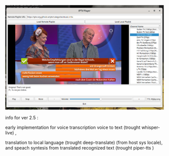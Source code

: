 <img width="964" alt="diseqc" src="https://github.com/stpf99/qtpy-IPTVPlayer/blob/cae582eda2ca58e015695c25e307a4949e3a11d4/ver2.5.png">


info for ver 2.5 :

early implementation for voice transcription voice to text (trought whisper-live) , 

translation to local language (trought deep-translate) (from host sys locale), and speach syntesis from translated recognized text (trought piper-tts )
